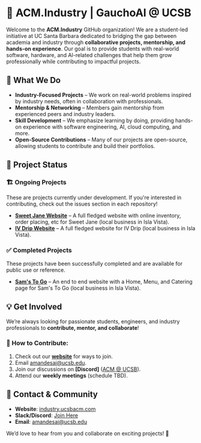 # 🚀 ACM.Industry | GauchoAI @ UCSB

Welcome to the **ACM.Industry** GitHub organization! We are a student-led initiative at UC Santa Barbara dedicated to bridging the gap between academia and industry through **collaborative projects, mentorship, and hands-on experience**. Our goal is to provide students with real-world software, hardware, and AI-related challenges that help them grow professionally while contributing to impactful projects.

## 📌 What We Do

- **Industry-Focused Projects** – We work on real-world problems inspired by industry needs, often in collaboration with professionals.
- **Mentorship & Networking** – Members gain mentorship from experienced peers and industry leaders.
- **Skill Development** – We emphasize learning by doing, providing hands-on experience with software engineering, AI, cloud computing, and more.
- **Open-Source Contributions** – Many of our projects are open-source, allowing students to contribute and build their portfolios.

## 📂 Project Status

### 🏗️ Ongoing Projects
These are projects currently under development. If you're interested in contributing, check out the issues section in each repository!

- **[Sweet Jane Website](#)** – A full fledged website with online inventory, order placing, etc for Sweet Jane (local business in Isla Vista).
- **[IV Drip Website](#)** – A full fledged website for IV Drip (local business in Isla Vista).

### ✅ Completed Projects
These projects have been successfully completed and are available for public use or reference.

- **[Sam's To Go](https://samstogoislavista)** – An end to end website with a Home, Menu, and Catering page for Sam's To Go (local business in Isla Vista).

## 💡 Get Involved
We’re always looking for passionate students, engineers, and industry professionals to **contribute, mentor, and collaborate**!

### 🔹 How to Contribute:
1. Check out our **[website](https://industry.ucsbacm.com/join.html)** for ways to join.
2. Email amandesai@ucsb.edu.
3. Join our discussions on **[Discord]** ([ACM @ UCSB](https://discord.gg/8n8ySxxQUd)).
4. Attend our **weekly meetings** (schedule TBD).

## 🤝 Contact & Community
- **Website**: [industry.ucsbacm.com](https://industry.ucsbacm.com)
- **Slack/Discord**: [Join Here](https://discord.gg/8n8ySxxQUd)
- **Email**: amandesai@ucsb.edu

We’d love to hear from you and collaborate on exciting projects! 🚀
